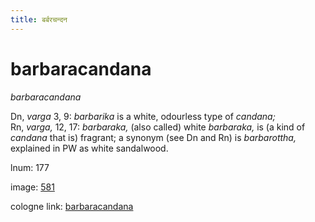```yaml
---
title: बर्बरचन्दन
---
```


# barbaracandana

<i>barbaracandana</i>  <div n="P" />Dn, <i>varga</i> 3, 9: <i>barbarika</i> is a white, odourless type of <i>candana;</i> <div n="lb" />Rn, <i>varga,</i> 12, 17: <i>barbaraka,</i> (also called) white <i>barbaraka,</i> is (a kind of <div n="lb" /><i>candana</i> that is) fragrant; a synonym (see Dn and Rn) is <i>barbarottha,</i> <div n="lb" />explained in PW as white sandalwood.

lnum: 177

image: [581](https://www.sanskrit-lexicon.uni-koeln.de/scans/csl-apidev/servepdf.php?dict=snp&page=581)

cologne link: [barbaracandana](https://sanskrit-lexicon.uni-koeln.de/scans/csl-apidev/getword.php?dict=snp&key=barbaracandana)

